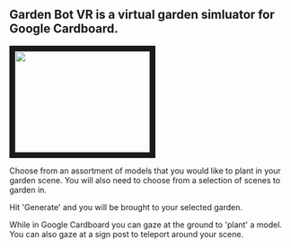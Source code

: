 
<h2>Garden Bot VR is a virtual garden simluator for Google Cardboard. </h2>

<a href="https://vimeo.com/236002492?activityReferer=1" target="_blank"><img src="https://i.imgur.com/bxNaL0U.png" 
 width="240" height="180" border="10" /></a>

Choose from an assortment of models that you would like to plant in your garden scene. 
You will also need to choose from a selection of scenes to garden in.  

Hit 'Generate' and you will be brought to your selected garden. 

While in Google Cardboard you can gaze at the ground to 'plant' a model.
You can also gaze at a sign post to teleport around your scene. 





